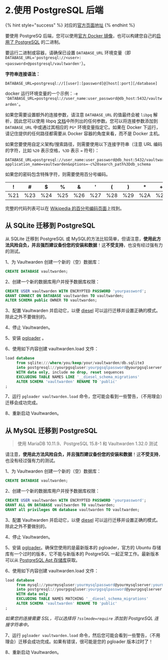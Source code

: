 # 2.使用 PostgreSQL 后端

{% hint style="success" %}
对应的[官方页面地址](https://github.com/dani-garcia/vaultwarden/wiki/Using-the-PostgreSQL-Backend)
{% endhint %}

要使用 PostgreSQ 后端，您可以使用[官方 Docker 镜像](https://hub.docker.com/r/bitwardenrs/server-postgresql)，也可以构建您自己的[启用了 PostgreSQL](../../deployment/building-binary.md#postgresql-backend) 的二进制。

要运行二进制或容器，请确保已设置 `DATABASE_URL` 环境变量（即 `DATABASE_URL='postgresql://<user>:<password>@postgresql/vaultwarden'`）。

**字符串连接语法：**

```systemd
DATABASE_URL=postgresql://[[user]:[password]@]host[:port][/database]
```

docker 运行环境变量的一个示例：`-e 'DATABASE_URL=postgresql://user_name:user_password@db_host:5432/vaultwarden'`。

如果您需要设置额外的连接参数，请注意 `DATABASE_URL` 的值最终会被 `libpq` 解析，因此您可以使用 libpq [文档](https://www.postgresql.org/docs/current/libpq-envars.html)中所列出的任何参数。您可以将连接参数添加到 `DATABASE_URL` 中或通过其相应的 `PG*` 环境变量指定它。如果在 Docker 下运行，请记住提供的任何路径都需要从 Docker 容器的角度来看，而不是 Docker 主机。

如果您要使用自定义架构/搜索路径，则需要使用以下连接字符串（注意 URL 编码的字符，比如 `%20` 表示空格，`%3D` 表示 `=` 符号）：

```systemd
DATABASE_URL=postgresql://user_name:user_password@db_host:5432/vaultwarden?application_name=vaultwarden&options=-c%20search_path%3Ddb_schema
```

如果您的密码包含特殊字符，则需要使用百分号编码。

| !   | #   | $   | %   | &   | '   | (   | )   | \*  | +   | ,   | /   | :   | ;   | =   | ?   | @   | \[  | ]   |
| --- | --- | --- | --- | --- | --- | --- | --- | --- | --- | --- | --- | --- | --- | --- | --- | --- | --- | --- |
| %21 | %23 | %24 | %25 | %26 | %27 | %28 | %29 | %2A | %2B | %2C | %2F | %3A | %3B | %3D | %3F | %40 | %5B | %5D |

完整的代码列表可以在 [Wikipedia 的百分号编码页面](https://zh.wikipedia.org/wiki/%E7%99%BE%E5%88%86%E5%8F%B7%E7%BC%96%E7%A0%81)上找到。

## **从 SQLite 迁移到 PostgreSQL** <a href="#migrating-from-sqlite-to-postgresql" id="migrating-from-sqlite-to-postgresql"></a>

从 SQLite 迁移到 PostgreSQL 或 MySQL的方法比较简单，但请注意，**使用此方法风险自负，并且强烈建议备份您的安装和数据**！这**不受支持**，也没有经过强有力的测试。

1、为 Vaultwarden 创建一个新的（空）数据库：

```sql
CREATE DATABASE vaultwarden;
```

2、创建一个新的数据库用户并授予数据库权限：

```sql
CREATE USER vaultwarden WITH ENCRYPTED PASSWORD 'yourpassword';
GRANT CONNECT ON DATABASE vaultwarden TO vaultwarden;
ALTER SCHEMA public OWNER TO vaultwarden;
```

3、配置 Vaultwarden 并启动它，以便 [diesel](http://diesel.rs/) 可以运行迁移并设置正确的模式。除此之外不要做别的。

4、停止 Vaultwarden。

5、安装 [pgloader](http://pgloader.io/) 。

6、使用如下内容创建 vaultwarden.load 文件：

```sql
load database
     from sqlite:///where/you/keep/your/vaultwarden/db.sqlite3 
     into postgresql://yourpgsqluser:yourpgsqlpassword@yourpgsqlserver:yourpgsqlport/yourpgsqldatabase
     WITH data only, include no drop, reset sequences
     EXCLUDING TABLE NAMES LIKE '__diesel_schema_migrations'
     ALTER SCHEMA 'vaultwarden' RENAME TO 'public'
;
```

7、运行 `pgloader vaultwarden.load` 命令，您可能会看到一些警告，（不用理会）迁移会成功完成。

8、重新启动 Vaultwarden。

## 从 MySQL 迁移到 PostgreSQL <a href="#migrating-from-mysql-to-postgresql" id="migrating-from-mysql-to-postgresql"></a>

> 使用 MariaDB 10.11.9、PostgreSQL 15.8-1 和 Vaultwarden 1.32.0 测试

请注意，**使用此方法风险自负，并且强烈建议备份您的安装和数据**！这**不受支持**，也没有经过强有力的测试。

1、为 Vaultwarden 创建一个新的（空）数据库：

```sql
CREATE DATABASE vaultwarden;
```

2、创建一个新的数据库用户并授予数据库权限：

```sql
CREATE USER vaultwarden WITH ENCRYPTED PASSWORD 'yourpassword';
GRANT ALL ON DATABASE vaultwarden TO vaultwarden;
GRANT all privileges ON database vaultwarden TO vaultwarden;
```

3、配置 Vaultwarden 并启动它，以便 [diesel](http://diesel.rs/) 可以运行迁移并设置正确的模式。除此之外不要做别的。

4、停止 Vaultwarden。

5、安装 [pgloader](http://pgloader.io/)。确保您使用的是最新版本的 pgloader，官方的 Ubuntu 存储库有一个过时的版本，它不能与新版本的 PostgreSQL 一起正常工作。最新版本可以从 [PostgreSQL Apt 存储库](https://www.postgresql.org/download/linux/ubuntu/)获取。

6、使用如下内容创建 vaultwarden.load 文件：

```sql
load database
     from mysql://yourmysqluser:yourmysqlpassword@yourmysqlserver:yourmysqlport/yourmysqldatabase 
     into postgresql://yourpgsqluser:yourpgsqlpassword@yourpgsqlserver:yourpgsqlport/yourpgsqldatabase
     WITH data only
     EXCLUDING TABLE NAMES MATCHING '__diesel_schema_migrations'
     ALTER SCHEMA 'vaultwarden' RENAME TO 'public'
;
```

_如果您的连接需要 SSL，可以选择将 `?sslmode=require` 添加到 PostgreSQL 连接字符串中。_

7、运行 `pgloader vaultwarden.load` 命令，然后您可能会看到一些警告，（不用理会）迁移会成功完成。如果有错误，很可能是您的 pgloader 版本过时了！

8、重新启动 Vaultwarden。
